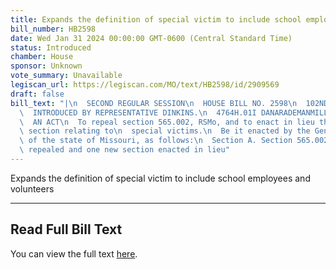 ```yaml
---
title: Expands the definition of special victim to include school employees and volunteers
bill_number: HB2598
date: Wed Jan 31 2024 00:00:00 GMT-0600 (Central Standard Time)
status: Introduced
chamber: House
sponsor: Unknown
vote_summary: Unavailable
legiscan_url: https://legiscan.com/MO/text/HB2598/id/2909569
draft: false
bill_text: "|\n  SECOND REGULAR SESSION\n  HOUSE BILL NO. 2598\n  102ND GENERAL ASSEMBLY\n\
  \  INTRODUCED BY REPRESENTATIVE DINKINS.\n  4764H.01I DANARADEMANMILLER,ChiefClerk\n\
  \  AN ACT\n  To repeal section 565.002, RSMo, and to enact in lieu thereof one new\
  \ section relating to\n  special victims.\n  Be it enacted by the General Assembly\
  \ of the state of Missouri, as follows:\n  Section A. Section 565.002, RSMo, is\
  \ repealed and one new section enacted in lieu"
---
```

Expands the definition of special victim to include school employees and volunteers

---

## Read Full Bill Text

You can view the full text [here](https://legiscan.com/MO/text/HB2598/id/2909569).
